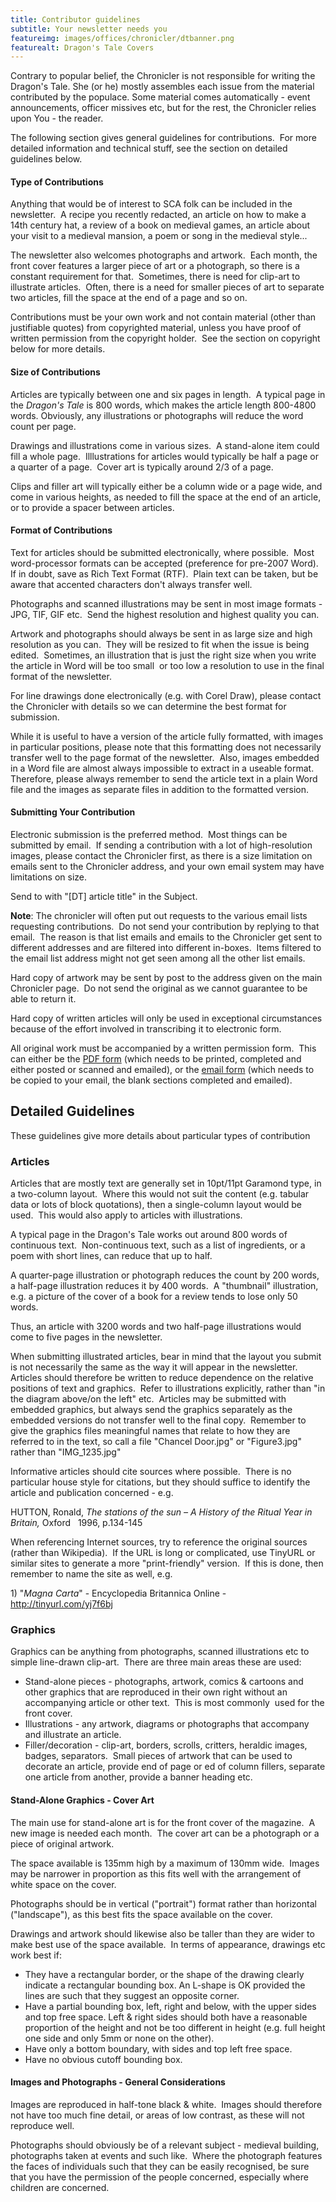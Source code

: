 ```yaml
---
title: Contributor guidelines
subtitle: Your newsletter needs you
featureimg: images/offices/chronicler/dtbanner.png
featurealt: Dragon's Tale Covers
---
```

<p>Contrary to popular belief, the Chronicler is not responsible for writing the Dragon's Tale. She (or he) mostly assembles each issue from the material contributed by the populace. Some material comes automatically - event announcements, officer missives etc, but for the rest, the Chronicler relies upon You - the reader.</p>
<p>The following section gives general guidelines for contributions.&nbsp; For more detailed information and technical stuff, see the section on detailed guidelines below.</p>
<h4>Type of Contributions</h4>
<p>Anything that would be of interest to SCA folk can be included in the newsletter.&nbsp; A recipe you recently redacted, an article on how to make a 14th century hat, a review of a book on medieval games, an article about your visit to a medieval mansion, a poem or song in the medieval style...</p>
<p>The newsletter also welcomes photographs and artwork.&nbsp; Each month, the front cover features a larger piece of art or a photograph, so there is a constant requirement for that.&nbsp; Sometimes, there is need for clip-art to illustrate articles.&nbsp; Often, there is a need for smaller pieces of art to separate two articles, fill the space at the end of a page and so on.</p>
<p>Contributions must be your own work and not contain material (other than justifiable quotes) from copyrighted material, unless you have proof of written permission from the copyright holder.&nbsp; See the section on copyright below for more details.</p>
<h4>Size of Contributions</h4>
<p>Articles are typically between one and six pages in length.&nbsp; A typical page in the <em>Dragon's Tale</em> is 800 words, which makes the article length 800-4800 words. Obviously, any illustrations or photographs will reduce the word count per page.</p>
<p>Drawings and illustrations come in various sizes.&nbsp; A stand-alone item could fill a whole page.&nbsp; Illlustrations for articles would typically be half a page or a quarter of a page.&nbsp; Cover art is typically around 2/3 of a page.</p>
<p>Clips and filler art will typically either be a column wide or a page wide, and come in various heights, as needed to fill the space at the end of an article, or to provide a spacer between articles.</p>
<h4>Format of Contributions</h4>
<p>Text for articles should be submitted electronically, where possible.&nbsp; Most word-processor formats can be accepted (preference for pre-2007 Word).&nbsp; If in doubt, save as Rich Text Format (RTF).&nbsp; Plain text can be taken, but be aware that accented characters don't always transfer well.</p>
<p>Photographs and scanned illustrations may be sent in most image formats - JPG, TIF, GIF etc.&nbsp; Send the highest resolution and highest quality you can.</p>
<p>Artwork and photographs should always be sent in as large size and high resolution as you can.&nbsp; They will be resized to fit when the issue is being edited.&nbsp; Sometimes, an illustration that is just the right size when you write the article in Word will be too small&nbsp; or too low a resolution to use in the final format of the newsletter.</p>
<p>For line drawings done electronically (e.g. with Corel Draw), please contact the Chronicler with details so we can determine the best format for submission.</p>
<p>While it is useful to have a version of the article fully formatted, with images in particular positions, please note that this formatting does not necessarily transfer well to the page format of the newsletter.&nbsp; Also, images embedded in a Word file are almost always impossible to extract in a useable format.&nbsp; Therefore, please always remember to send the article text in a plain Word file and the images as separate files in addition to the formatted version.</p>
<h4>Submitting Your Contribution</h4>
<p>Electronic submission is the preferred method.&nbsp; Most things can be submitted by email.&nbsp; If sending a contribution with a lot of high-resolution images, please contact the Chronicler first, as there is a size limitation on emails sent to the Chronicler address, and your own email system may have limitations on size.</p>
<p>Send to <script type="text/javascript">document.write(String.fromCharCode(60,97,32,104,114,101,102,61,39,109,97,105,108,116,111,58,99,104,114,111,110,105,99,108,101,114,64,100,114,97,99,104,101,110,119,97,108,100,46,115,99,97,46,111,114,103,39,62,99,104,114,111,110,105,99,108,101,114,64,100,114,97,99,104,101,110,119,97,108,100,46,115,99,97,46,111,114,103,60,47,97,62));</script> with "[DT] article title" in the Subject.</p>
<p><strong>Note</strong>: The chronicler will often put out requests to the various email lists requesting contributions.&nbsp; Do not send your contribution by replying to that email.&nbsp; The reason is that list emails and emails to the Chronicler get sent to different addresses and are filtered into different in-boxes.&nbsp; Items filtered to the email list address might not get seen among all the other list emails.</p>
<p>Hard copy of artwork may be sent by post to the address given on the main Chronicler page.&nbsp; Do not send the original as we cannot guarantee to be able to return it.</p>
<p>Hard copy of written articles will only be used in exceptional circumstances because of the effort involved in transcribing it to electronic form.</p>
<p>All original work must be accompanied by a written permission form.&nbsp; This can either be the <a href="http://www.drachenwald.sca.org/sites/default/files/permission.pdf" target="_blank">PDF form</a> (which needs to be printed, completed and either posted or scanned and emailed), or the <a href="http://www.drachenwald.sca.org/content/email-permission-form" target="_blank">email form</a> (which needs to be copied to your email, the blank sections completed and emailed).</p>
<h2>Detailed Guidelines</h2>
<p>These guidelines give more details about particular types of contribution</p>
<h3>Articles</h3>
<p>Articles that are mostly text are generally set in 10pt/11pt Garamond type, in a two-column layout.&nbsp; Where this would not suit the content (e.g. tabular data or lots of block quotations), then a single-column layout would be used.&nbsp; This would also apply to articles with illustrations.</p>
<p>A typical page in the Dragon's Tale works out around 800 words of continuous text.&nbsp; Non-continuous text, such as a list of ingredients, or a poem with short lines, can reduce that up to half.&nbsp;</p>
<p>A quarter-page illustration or photograph reduces the count by 200 words, a half-page illustration reduces it by 400 words.&nbsp; A "thumbnail" illustration, e.g. a picture of the cover of a book for a review tends to lose only 50 words.</p>
<p>Thus, an article with 3200 words and two half-page illustrations would come to five pages in the newsletter.</p>
<p>When submitting illustrated articles, bear in mind that the layout you submit is not necessarily the same as the way it will appear in the newsletter.&nbsp; Articles should therefore be written to reduce dependence on the relative positions of text and graphics.&nbsp; Refer to illustrations explicitly, rather than "in the diagram above/on the left" etc.&nbsp; Articles may be submitted with embedded graphics, but always send the graphics separately as the embedded versions do not transfer well to the final copy.&nbsp; Remember to give the graphics files meaningful names that relate to how they are referred to in the text, so call a file "Chancel Door.jpg" or "Figure3.jpg" rather than "IMG_1235.jpg"</p>
<p>Informative articles should cite sources where possible.&nbsp; There is no particular house style for citations, but they should suffice to identify the article and publication concerned - e.g.</p>
<p>HUTTON, Ronald, <em>The stations of the sun – A History of the Ritual Year in Britain, </em>Oxford &nbsp; 1996, p.134-145</p>
<p>When referencing Internet sources, try to reference the original sources (rather than Wikipedia).&nbsp; If the URL is long or complicated, use TinyURL or similar sites to generate a more "print-friendly" version.&nbsp; If this is done, then remember to name the site as well, e.g.</p>
<p>1) "<em>Magna Carta</em>" - Encyclopedia Britannica Online - <a href="http://tinyurl.com/yj7f6bj" title="http://tinyurl.com/yj7f6bj">http://tinyurl.com/yj7f6bj</a></p>
<h3>Graphics</h3>
<p>Graphics can be anything from photographs, scanned illustrations etc to simple line-drawn clip-art.&nbsp; There are three main areas these are used:</p>
<ul>
<li>Stand-alone pieces - photographs, artwork, comics &amp; cartoons and other graphics that are reproduced in their own right without an accompanying article or other text.&nbsp; This is most commonly&nbsp; used for the front cover. </li>
<li>Illustrations - any artwork, diagrams or photographs that accompany and illustrate an article.</li>
<li>Filler/decoration - clip-art, borders, scrolls, critters, heraldic images, badges, separators.&nbsp; Small pieces of artwork that can be used to decorate an article, provide end of page or ed of column fillers, separate one article from another, provide a banner heading etc.</li>
</ul>
<h4>Stand-Alone Graphics - Cover Art</h4>
<p>The main use for stand-alone art is for the front cover of the magazine.&nbsp; A new image is needed each month.&nbsp; The cover art can be a photograph or a piece of original artwork.</p>
<p>The space available is 135mm high by a maximum of 130mm wide.&nbsp; Images may be narrower in proportion as this fits well with the arrangement of white space on the cover.</p>
<p>Photographs should be in vertical ("portrait") format rather than horizontal ("landscape"), as this best fits the space available on the cover.</p>
<p>Drawings and artwork should likewise also be taller than they are wider to make best use of the space available.&nbsp; In terms of appearance, drawings etc work best if:</p>
<ul>
<li>They have a rectangular border, or the shape of the drawing clearly indicate a rectangular bounding box. An L-shape is OK provided the lines are such that they suggest an opposite corner.</li>
<li>Have a partial bounding box, left, right and below, with the upper sides and top free space. Left &amp; right sides should both have a reasonable proportion of the height and not be too different in height (e.g. full height one side and only 5mm or none on the other).</li>
<li>Have only a bottom boundary, with sides and top left free space.</li>
<li>Have no obvious cutoff bounding box.</li>
</ul>
<h4>Images and Photographs - General Considerations</h4>
<p>Images are reproduced in half-tone black &amp; white.&nbsp; Images should therefore not have too much fine detail, or areas of low contrast, as these will not reproduce well.</p>
<p>Photographs should obviously be of a relevant subject - medieval building, photographs taken at events and such like.&nbsp; Where the photograph features the faces of individuals such that they can be easily recognised, be sure that you have the permission of the people concerned, especially where children are concerned.</p>
